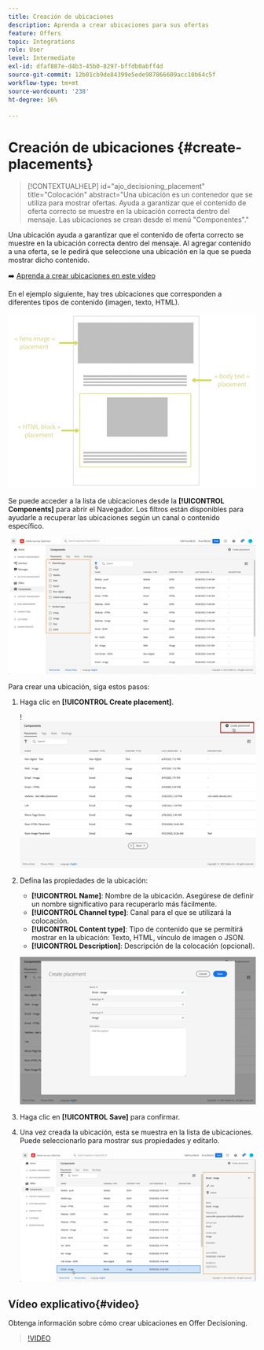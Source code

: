 ```yaml
---
title: Creación de ubicaciones
description: Aprenda a crear ubicaciones para sus ofertas
feature: Offers
topic: Integrations
role: User
level: Intermediate
exl-id: dfaf887e-d4b3-45b0-8297-bffdb0abff4d
source-git-commit: 12b01cb9de84399e5ede987866609acc10b64c5f
workflow-type: tm+mt
source-wordcount: '238'
ht-degree: 16%

---
```


# Creación de ubicaciones {#create-placements}

>[!CONTEXTUALHELP]
>id="ajo_decisioning_placement"
>title="Colocación"
>abstract="Una ubicación es un contenedor que se utiliza para mostrar ofertas. Ayuda a garantizar que el contenido de oferta correcto se muestre en la ubicación correcta dentro del mensaje. Las ubicaciones se crean desde el menú &quot;Componentes&quot;."

Una ubicación ayuda a garantizar que el contenido de oferta correcto se muestre en la ubicación correcta dentro del mensaje. Al agregar contenido a una oferta, se le pedirá que seleccione una ubicación en la que se pueda mostrar dicho contenido.

➡️ [Aprenda a crear ubicaciones en este vídeo](#video)

En el ejemplo siguiente, hay tres ubicaciones que corresponden a diferentes tipos de contenido (imagen, texto, HTML).

![](../assets/offers_placement_schema.png)

Se puede acceder a la lista de ubicaciones desde la **[!UICONTROL Components]** para abrir el Navegador. Los filtros están disponibles para ayudarle a recuperar las ubicaciones según un canal o contenido específico.

![](../assets/placements_filter.png)

Para crear una ubicación, siga estos pasos:

1. Haga clic en **[!UICONTROL Create placement]**.

   !![](../assets/offers_placement_creation.png)

1. Defina las propiedades de la ubicación:

   * **[!UICONTROL Name]**: Nombre de la ubicación. Asegúrese de definir un nombre significativo para recuperarlo más fácilmente.
   * **[!UICONTROL Channel type]**: Canal para el que se utilizará la colocación.
   * **[!UICONTROL Content type]**: Tipo de contenido que se permitirá mostrar en la ubicación: Texto, HTML, vínculo de imagen o JSON.
   * **[!UICONTROL Description]**: Descripción de la colocación (opcional).

   ![](../assets/offers_placement_creation_properties.png)

1. Haga clic en **[!UICONTROL Save]** para confirmar.

1. Una vez creada la ubicación, esta se muestra en la lista de ubicaciones. Puede seleccionarlo para mostrar sus propiedades y editarlo.

   ![](../assets/placement_created.png)

## Vídeo explicativo{#video}

Obtenga información sobre cómo crear ubicaciones en Offer Decisioning.

>[!VIDEO](https://video.tv.adobe.com/v/329372?quality=12)

